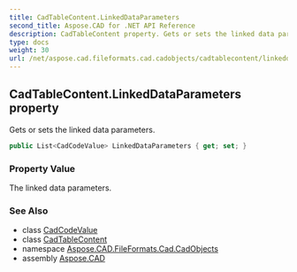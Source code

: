 ```yaml
---
title: CadTableContent.LinkedDataParameters
second_title: Aspose.CAD for .NET API Reference
description: CadTableContent property. Gets or sets the linked data parameters
type: docs
weight: 30
url: /net/aspose.cad.fileformats.cad.cadobjects/cadtablecontent/linkeddataparameters/
---
```

## CadTableContent.LinkedDataParameters property

Gets or sets the linked data parameters.

```csharp
public List<CadCodeValue> LinkedDataParameters { get; set; }
```

### Property Value

The linked data parameters.

### See Also

* class [CadCodeValue](../../../aspose.cad.fileformats.cad/cadcodevalue/)
* class [CadTableContent](../)
* namespace [Aspose.CAD.FileFormats.Cad.CadObjects](../../cadtablecontent/)
* assembly [Aspose.CAD](../../../)


